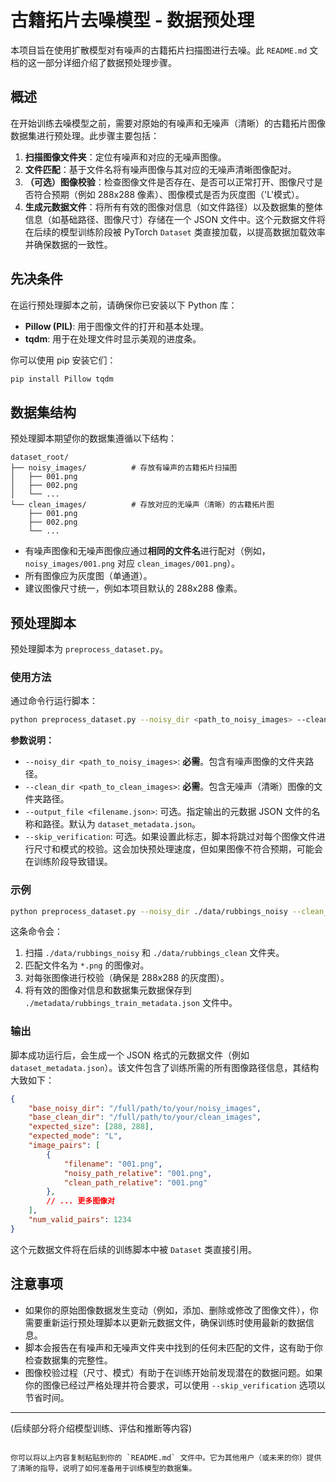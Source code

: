 
# 古籍拓片去噪模型 - 数据预处理

本项目旨在使用扩散模型对有噪声的古籍拓片扫描图进行去噪。此 `README.md` 文档的这一部分详细介绍了数据预处理步骤。

## 概述

在开始训练去噪模型之前，需要对原始的有噪声和无噪声（清晰）的古籍拓片图像数据集进行预处理。此步骤主要包括：

1.  **扫描图像文件夹**：定位有噪声和对应的无噪声图像。
2.  **文件匹配**：基于文件名将有噪声图像与其对应的无噪声清晰图像配对。
3.  **（可选）图像校验**：检查图像文件是否存在、是否可以正常打开、图像尺寸是否符合预期（例如 288x288 像素）、图像模式是否为灰度图（'L'模式）。
4.  **生成元数据文件**：将所有有效的图像对信息（如文件路径）以及数据集的整体信息（如基础路径、图像尺寸）存储在一个 JSON 文件中。这个元数据文件将在后续的模型训练阶段被 PyTorch `Dataset` 类直接加载，以提高数据加载效率并确保数据的一致性。

## 先决条件

在运行预处理脚本之前，请确保你已安装以下 Python 库：

*   **Pillow (PIL)**: 用于图像文件的打开和基本处理。
*   **tqdm**: 用于在处理文件时显示美观的进度条。

你可以使用 pip 安装它们：

```bash
pip install Pillow tqdm
```

## 数据集结构

预处理脚本期望你的数据集遵循以下结构：

```
dataset_root/
├── noisy_images/          # 存放有噪声的古籍拓片扫描图
│   ├── 001.png
│   ├── 002.png
│   └── ...
└── clean_images/          # 存放对应的无噪声（清晰）的古籍拓片图
    ├── 001.png
    ├── 002.png
    └── ...
```

-   有噪声图像和无噪声图像应通过**相同的文件名**进行配对（例如，`noisy_images/001.png` 对应 `clean_images/001.png`）。
-   所有图像应为灰度图（单通道）。
-   建议图像尺寸统一，例如本项目默认的 288x288 像素。

## 预处理脚本

预处理脚本为 `preprocess_dataset.py`。

### 使用方法

通过命令行运行脚本：

```bash
python preprocess_dataset.py --noisy_dir <path_to_noisy_images> --clean_dir <path_to_clean_images> [options]
```

**参数说明：**

*   `--noisy_dir <path_to_noisy_images>`: **必需**。包含有噪声图像的文件夹路径。
*   `--clean_dir <path_to_clean_images>`: **必需**。包含无噪声（清晰）图像的文件夹路径。
*   `--output_file <filename.json>`: 可选。指定输出的元数据 JSON 文件的名称和路径。默认为 `dataset_metadata.json`。
*   `--skip_verification`: 可选。如果设置此标志，脚本将跳过对每个图像文件进行尺寸和模式的校验。这会加快预处理速度，但如果图像不符合预期，可能会在训练阶段导致错误。

### 示例

```bash
python preprocess_dataset.py --noisy_dir ./data/rubbings_noisy --clean_dir ./data/rubbings_clean --output_file ./metadata/rubbings_train_metadata.json
```

这条命令会：
1. 扫描 `./data/rubbings_noisy` 和 `./data/rubbings_clean` 文件夹。
2. 匹配文件名为 `*.png` 的图像对。
3. 对每张图像进行校验（确保是 288x288 的灰度图）。
4. 将有效的图像对信息和数据集元数据保存到 `./metadata/rubbings_train_metadata.json` 文件中。

### 输出

脚本成功运行后，会生成一个 JSON 格式的元数据文件（例如 `dataset_metadata.json`）。该文件包含了训练所需的所有图像路径信息，其结构大致如下：

```json
{
    "base_noisy_dir": "/full/path/to/your/noisy_images",
    "base_clean_dir": "/full/path/to/your/clean_images",
    "expected_size": [288, 288],
    "expected_mode": "L",
    "image_pairs": [
        {
            "filename": "001.png",
            "noisy_path_relative": "001.png",
            "clean_path_relative": "001.png"
        },
        // ... 更多图像对
    ],
    "num_valid_pairs": 1234
}
```

这个元数据文件将在后续的训练脚本中被 `Dataset` 类直接引用。

## 注意事项

-   如果你的原始图像数据发生变动（例如，添加、删除或修改了图像文件），你需要重新运行预处理脚本以更新元数据文件，确保训练时使用最新的数据信息。
-   脚本会报告在有噪声和无噪声文件夹中找到的任何未匹配的文件，这有助于你检查数据集的完整性。
-   图像校验过程（尺寸、模式）有助于在训练开始前发现潜在的数据问题。如果你的图像已经过严格处理并符合要求，可以使用 `--skip_verification` 选项以节省时间。

---
(后续部分将介绍模型训练、评估和推断等内容)
```

你可以将以上内容复制粘贴到你的 `README.md` 文件中。它为其他用户（或未来的你）提供了清晰的指导，说明了如何准备用于训练模型的数据集。